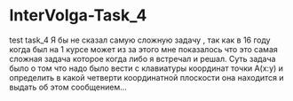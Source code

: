 # InterVolga-Task_4
test task_4
Я бы не сказал самую сложную задачу , так как в 16 году когда был на 1 курсе может из за этого мне показалось что это самая сложная задача которое когда либо я встречал и решал. Суть задача было о том  что надо было вести с клавиатуры координат точки А(х:y) и определить в какой четверти координатной плоскости она находится и выдать об этом сообщением... 
